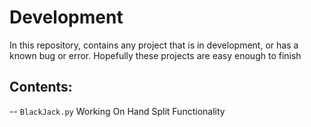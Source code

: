 # Development
In this repository, contains any project that is in development, or has a known bug or error. Hopefully these projects are easy enough to finish

## Contents:
  --  `BlackJack.py`
    Working On Hand Split Functionality

